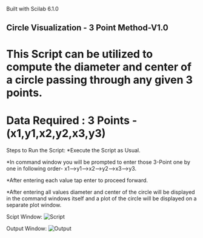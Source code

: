 Built with Scilab 6.1.0

Circle Visualization - 3 Point Method-V1.0
------------------------------------------------------------------
This Script can be utilized to compute the diameter and center of a circle
passing through any given 3 points.
==================================================================
Data Required : 3 Points - (x1,y1,x2,y2,x3,y3)
==================================================================
Steps to Run the Script:
*Execute the Script as Usual.

*In command window you will be prompted to enter those 3-Point one by one in following order- x1-->y1-->x2-->y2-->x3-->y3.

*After entering each value tap enter to proceed forward.

*After entering all values diameter and center of the circle will be displayed in the command windows itself and a plot of the circle will be displayed on a separate plot window.

Scipt Window:
![Script](https://user-images.githubusercontent.com/35322637/114135675-395b6f80-9927-11eb-9917-30e70bc52b18.png)

Output Window:
![Output](https://user-images.githubusercontent.com/35322637/114135720-49734f00-9927-11eb-80f1-fb51ae4c5f00.png)
